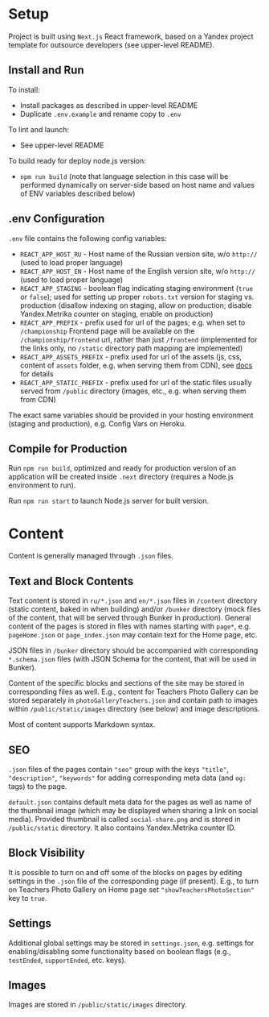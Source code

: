 Setup
=====

Project is built using `Next.js` React framework, based on a Yandex project template
for outsource developers (see upper-level README).

Install and Run
---------------

To install:
* Install packages as described in upper-level README
* Duplicate `.env.example` and rename copy to `.env`

To lint and launch:
* See upper-level README

To build ready for deploy node.js version:
* `npm run build` (note that language selection in this case will be performed dynamically on server-side based on host name and values of ENV variables described below)

.env Configuration  
------------------

`.env` file contains the following config variables:
* `REACT_APP_HOST_RU` - Host name of the Russian version site, w/o `http://` (used to load proper language)
* `REACT_APP_HOST_EN` - Host name of the English version site, w/o `http://` (used to load proper language)
* `REACT_APP_STAGING` - boolean flag indicating staging environment (`true` or `false`);
used for setting up proper `robots.txt` version for staging vs. production (disallow indexing on staging,
allow on production; disable Yandex.Metrika counter on staging, enable on production)
* `REACT_APP_PREFIX` - prefix used for url of the pages; e.g. when set to `/championship` Frontend page will be
available on the `/championship/frontend` url, rather than just `/frontend` (implemented for the links only,
no `/static` directory path mapping are implemented)
* `REACT_APP_ASSETS_PREFIX` - prefix used for url of the assets (js, css, content of `assets` folder,
e.g. when serving them from CDN), see [docs](https://nextjs.org/docs/api-reference/next.config.js/cdn-support-with-asset-prefix) for details
* `REACT_APP_STATIC_PREFIX` - prefix used for url of the static files usually served from `/public` directory
(images, etc., e.g. when serving them from CDN)

The exact same variables should be provided in your hosting environment (staging and production),
e.g. Config Vars on Heroku.

Compile for Production
----------------------

Run `npm run build`, optimized and ready for production version of an application will be created inside `.next` directory
(requires a Node.js environment to run).

Run `npm run start` to launch Node.js server for built version.

Content
=======

Content is generally managed through `.json` files.

Text and Block Contents
-------------

Text content is stored in `ru/*.json` and `en/*.json` files in `/content` directory (static content, baked in when building) and/or `/bunker` directory (mock files of the content, that will be served through Bunker in production). General content of the pages is stored in files with names starting with `page*`,
e.g. `pageHome.json` or `page_index.json` may contain text for the Home page, etc.

JSON files in `/bunker` directory should be accompanied with corresponding `*.schema.json` files (with JSON Schema for the content, that will be used in Bunker).

Content of the specific blocks and sections of the site may be stored in corresponding files as well. E.g., content
for Teachers Photo Gallery can be stored separately in `photoGalleryTeachers.json` and contain path to images within `/public/static/images`
directory (see below) and image descriptions.

Most of content supports Markdown syntax.

SEO
---

`.json` files of the pages contain `"seo"` group with the keys `"title"`, `"description"`, `"keywords"` for adding
corresponding meta data (and `og:` tags) to the page.

`default.json` contains default meta data for the pages as well as name of the thumbnail image (which may be
displayed when sharing a link on social media). Provided thumbnail is called `social-share.png` and is stored
in `/public/static` directory. It also contains Yandex.Metrika counter ID.

Block Visibility
-----------------

It is possible to turn on and off some of the blocks on pages by editing settings in the
`.json` file of the corresponding page (if present). E.g., to turn on Teachers Photo Gallery on Home page set
`"showTeachersPhotoSection"` key to `true`.

Settings
-----------------

Additional global settings may be stored in `settings.json`, e.g. settings for enabling/disabling some functionality based on boolean flags (e.g., `testEnded`, `supportEnded`, etc. keys).

Images
------

Images are stored in `/public/static/images` directory.



